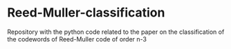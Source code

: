 # Reed-Muller-classification
Repository with the python code related to the paper on the classification of the codewords of Reed-Muller code of order n-3
